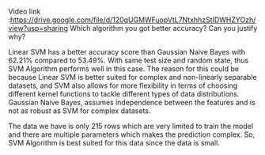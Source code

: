 Video link :https://drive.google.com/file/d/120qUGMWFuopVtL7NtxhhzStIDWHZYOzh/view?usp=sharing
Which algorithm you got better accuracy? Can you justify why?

Linear SVM has a better accuracy score than Gaussian Naive Bayes with 62.21% compared to 53.49%. With same test size and random state, thus SVM Algorithm performs well in this case. The reason for this could be because Linear SVM is better suited for complex and non-linearly separable datasets, and SVM also allows for more flexibility in terms of choosing different kernel functions to tackle different types of data distributions. Gaussian Naive Bayes, assumes independence between the features and is not as robust as SVM for complex datasets.

The data we have is only 215 rows which are very limited to train the model and there are multiple parameters which makes the prediction complex. So, SVM Algorithm is best suited for this data since the data is small.
